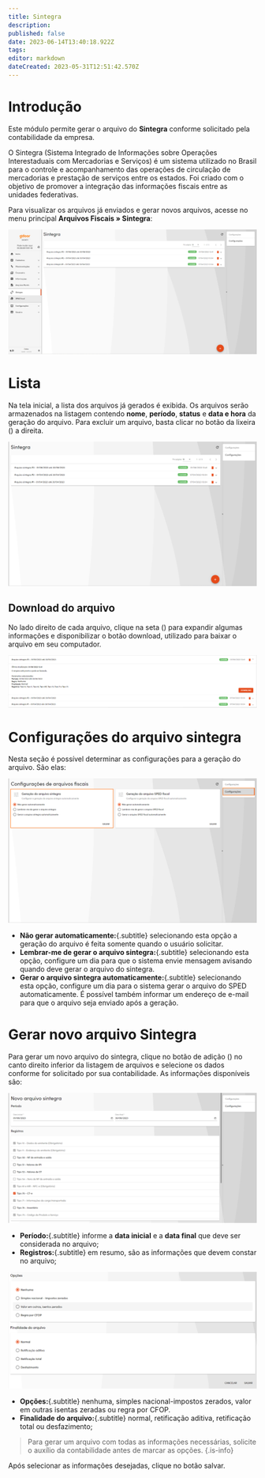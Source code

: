 ```yaml
---
title: Sintegra
description: 
published: false
date: 2023-06-14T13:40:18.922Z
tags: 
editor: markdown
dateCreated: 2023-05-31T12:51:42.570Z
---
```


# Introdução

Este módulo permite gerar o arquivo do **Sintegra** conforme solicitado pela contabilidade da empresa.

O Sintegra (Sistema Integrado de Informações sobre Operações Interestaduais com Mercadorias e Serviços) é um sistema utilizado no Brasil para o controle e acompanhamento das operações de circulação de mercadorias e prestação de serviços entre os estados. Foi criado com o objetivo de promover a integração das informações fiscais entre as unidades federativas.

Para visualizar os arquivos já enviados e gerar novos arquivos, acesse no menu principal **Arquivos Fiscais &raquo; Sintegra**:

![lista_sintegra.png](/arquivos_fiscais/sintegra/lista_sintegra.png)

# Lista

Na tela inicial, a lista dos arquivos já gerados é exibida. Os arquivos serão armazenados na listagem contendo **nome**, **período**, **status** e **data e hora** da geração do arquivo. Para excluir um arquivo, basta clicar no botão da lixeira (<em class="mdi mdi-delete"></em>) a direita. 

![lista_sintegra1.png](/arquivos_fiscais/sintegra/lista_sintegra1.png)



## Download do arquivo

No lado direito de cada arquivo, clique na seta (<em class="mdi mdi-chevron-down"></em>) para expandir algumas informações e disponibilizar o botão <span class="mat-button mdi "> download</span>, utilizado para baixar o arquivo em seu computador.

![lista_sintegra2.png](/arquivos_fiscais/sintegra/lista_sintegra2.png)


# Configurações do arquivo sintegra
Nesta seção é possível determinar as configurações para a geração do arquivo. São elas: 

![config_sintegra.png](/arquivos_fiscais/sintegra/config_sintegra.png)

- **Não gerar automaticamente:**{.subtitle} selecionando esta opção a geração do arquivo é feita somente quando o usuário solicitar.
- **Lembrar-me de gerar o arquivo sintegra:**{.subtitle} selecionando esta opção, configure um dia para que o sistema envie mensagem  avisando quando deve gerar o arquivo do sintegra.
- **Gerar o arquivo sintegra automaticamente:**{.subtitle} selecionando esta opção, configure um dia para o sistema gerar o arquivo do SPED automaticamente. É possível também informar um endereço de e-mail para que o arquivo seja enviado após a geração.

# Gerar novo arquivo Sintegra

Para gerar um novo arquivo do sintegra, clique no botão de adição (<em class="mdi mdi-plus-circle"></em>) no canto direito inferior da listagem de arquivos e selecione os dados conforme for solicitado por sua contabilidade. As informações disponíveis são:

![registro_sintegra.png](/arquivos_fiscais/sintegra/registro_sintegra.png)
- **Período:**{.subtitle} informe a **data inicial** e a **data final** que deve ser considerada no arquivo;
- **Registros:**{.subtitle} em resumo, são as informações que devem constar no arquivo;





![registro_sintegra1.png](/arquivos_fiscais/sintegra/registro_sintegra1.png)

- **Opções:**{.subtitle} nenhuma, simples nacional-impostos zerados, valor em outras isentas zeradas ou regra por CFOP.
- **Finalidade do arquivo:**{.subtitle} normal, retificação aditiva, retificação total ou desfazimento;


> Para gerar um arquivo com todas as informações necessárias, solicite o auxílio da contabilidade antes de marcar as opções.
{.is-info}

Após selecionar as informações desejadas, clique no botão <span class="mat-button mdi "> salvar</span>.